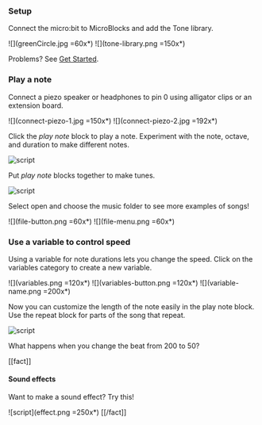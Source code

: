 ### Setup

Connect the micro:bit to MicroBlocks and add the Tone library.

![](greenCircle.jpg =60x*) ![](tone-library.png =150x*)

Problems? See [Get Started](https://microblocks.fun/get-started).

### Play a note

Connect a piezo speaker or headphones to pin 0 using alligator clips or an extension board.

![](connect-piezo-1.jpg =150x*) ![](connect-piezo-2.jpg =192x*)

Click the *play note* block to play a note. Experiment with the note, octave, and duration to make different notes.

![script](play-c.png)

Put *play note* blocks together to make tunes.

![script](play-cdec.png)

Select open and choose the music folder to see more examples of songs!

![](file-button.png =60x*) ![](file-menu.png =60x*)

### Use a variable to control speed

Using a variable for note durations lets you change the speed.  Click on the variables category to create a new variable.

![](variables.png =120x*) ![](variables-button.png =120x*) ![](variable-name.png =200x*)

Now you can customize the length of the note easily in the play note block. Use the repeat block for parts of the song that repeat.

![script](play-song.png)

What happens when you change the beat from 200 to 50?

[[fact]]
#### Sound effects
Want to make a sound effect? Try this!

![script](effect.png =250x*)
[[/fact]]
